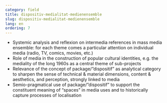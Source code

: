 ```yaml
---
category: field
title: dispositiv-medialitat-medienensemble
slug: dispositiv-medialitat-medienensemble
lang: en
ordering: 7
---
```

-	Systemic analysis and reflexion on intermedia references in mass media ensemble: for each theme comes a particular attention on individual media (radio, TV, comics, movies, etc.)
-	Role of media in the construction of popular cultural identities, e.g. the mediality of the long 1960s as a central theme of sub-projects
-	Relevance of the concept of package/”dispositif” as analytical category to sharpen the sense of technical & material dimensions, content & aesthetics, and perception, strongly linked to media
-	Semio-pragmatical use of package/”dispositif” to support the constituent meaning of “spaces” in media uses and to historically capture processes of localisation
